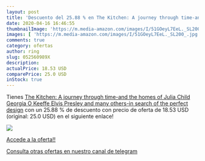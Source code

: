 ```yaml
---
layout: post
title: 'Descuento del 25.88 % en The Kitchen: A journey through time-and '
date: 2020-04-16 16:46:55
thumbnailImage: 'https://m.media-amazon.com/images/I/51GOeyL7EeL._SL200_.jpg'
images: [ 'https://m.media-amazon.com/images/I/51GOeyL7EeL._SL200_.jpg' ]
comments: true
category: ofertas
author: ring
slug: 052560989X
description:
actualPrice: 18.53 USD
comparePrice: 25.0 USD
inStock: true
---
```


Tienes [The Kitchen: A journey through time-and the homes of Julia Child  Georgia O Keeffe  Elvis  Presley and many others-in search of the perfect design](https://www.amazon.com/dp/052560989X/?tag=redken08-20) con un 25.88 % de descuento con precio de oferta de 18.53 USD (original: 25.0 USD) en el siguiente enlace!

[![](https://m.media-amazon.com/images/I/51GOeyL7EeL._SL200_.jpg)](https://www.amazon.com/dp/052560989X/?tag=redken08-20)

[Accede a la oferta!!](https://www.amazon.com/dp/052560989X/?tag=redken08-20)

[Consulta otras ofertas en nuestro canal de telegram](https://t.me/s/ofertas25)
